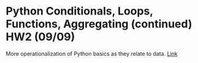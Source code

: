 Python Conditionals, Loops, Functions, Aggregating (continued) HW2 (09/09)
============================

More operationalization of Python basics as they relate to data. [Link](../../sessions/session4)
